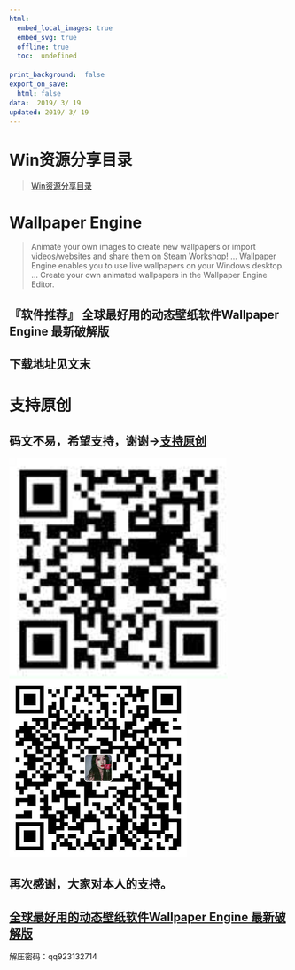 ```yaml
---
html:
  embed_local_images: true
  embed_svg: true
  offline: true
  toc:  undefined

print_background:  false
export_on_save:
  html: false
data:  2019/ 3/ 19
updated: 2019/ 3/ 19
---
```


# Win资源分享目录

> [Win资源分享目录](https://blog.csdn.net/qq923132714/article/details/83108491 "Win资源分享目录")


# Wallpaper Engine

> Animate your own images to create new wallpapers or import videos/websites and share them on Steam Workshop! ... Wallpaper Engine enables you to use live wallpapers on your Windows desktop. ... Create your own animated wallpapers in the Wallpaper Engine Editor.


## 『软件推荐』 全球最好用的动态壁纸软件Wallpaper Engine 最新破解版



## 下载地址见文末

# 支持原创
## 码文不易，希望支持，谢谢->**[支持原创](http://blog.csdn.net/qq923132714/article/details/79399145)**
![微信支付](https://raw.githubusercontent.com/923132714/my_picture/master/blog/support/weixin.png)![微信支付](https://raw.githubusercontent.com/923132714/my_picture/master/blog/support/支付宝.png)
## 再次感谢，大家对本人的支持。



## [ 全球最好用的动态壁纸软件Wallpaper Engine 最新破解版](http://u16848854.ctfile.net/fs/16848854-354016437 " 全球最好用的动态壁纸软件Wallpaper Engine 最新破解版")

解压密码：qq923132714
